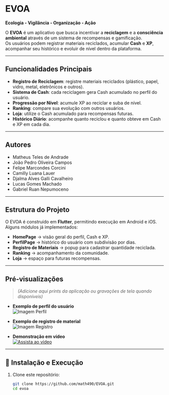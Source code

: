 # EVOA

**Ecologia - Vigilância - Organização - Ação**  

O **EVOA** é um aplicativo que busca incentivar a **reciclagem** e a **consciência ambiental** através de um sistema de recompensas e gamificação.  
Os usuários podem registrar materiais reciclados, acumular **Cash** e **XP**, acompanhar seu histórico e evoluir de nível dentro da plataforma.  

---

## Funcionalidades Principais
- **Registro de Reciclagem**: registre materiais reciclados (plástico, papel, vidro, metal, eletrônicos e outros).  
- **Sistema de Cash**: cada reciclagem gera Cash acumulado no perfil do usuário.  
- **Progressão por Nível**: acumule XP ao reciclar e suba de nível.  
- **Ranking**: compare sua evolução com outros usuários.  
- **Loja**: utilize o Cash acumulado para recompensas futuras.  
- **Histórico Diário**: acompanhe quanto reciclou e quanto obteve em Cash e XP em cada dia.  

---

## Autores
- Matheus Teles de Andrade
- João Pedro Oliveira Campos
- Felipe Marcondes Corcini
- Camilly Luana Lauer
- Djalma Alves Galli Cavalheiro
- Lucas Gomes Machado
- Gabriel Ruan Nepumoceno

---

## Estrutura do Projeto
O EVOA é construído em **Flutter**, permitindo execução em Android e iOS.  
Alguns módulos já implementados:  
- **HomePage** → visão geral do perfil, Cash e XP.  
- **PerfilPage** → histórico do usuário com subdivisão por dias.  
- **Registro de Materiais** → popup para cadastrar quantidade reciclada.  
- **Ranking** → acompanhamento da comunidade.  
- **Loja** → espaço para futuras recompensas.  

---

## Pré-visualizações
> *(Adicione aqui prints da aplicação ou gravações de tela quando disponíveis)*  

- **Exemplo de perfil do usuário**  
  ![Imagem Perfil](docs/images/perfil.png)  

- **Exemplo de registro de material**  
  ![Imagem Registro](docs/images/registro.png)  

- **Demonstração em vídeo**  
  [![Assista ao vídeo](docs/images/video_thumb.png)](docs/videos/demo.mp4)  

---

## 🔧 Instalação e Execução
1. Clone este repositório:  
   ```bash
   git clone https://github.com/math490/EVOA.git
   cd evoa
